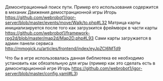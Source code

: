 Демоснтрационный поиск пути. Пример его использования содержится в механик  Движения демостранционной игры Игорь https://github.com/webrobot1/igor-server/blob/master/events/move/Walk/to.php#L32
Матрица карты инициализируется после того как загрузкится фреймворк в части карты https://github.com/webrobot1/framework-rpg2d/blob/master/map2d/Map2D.php#L93
Сами карты загружается в админ панели сервиса http://mmogick.ru/articles/frontend/index/eyJpZCI6MTd9

Что бы в игре использовалась данная библиотека ее необходимо установить как обязательную для игры (пример как это сделать есть в демоснтарционной игре Игорь https://github.com/webrobot1/igor-server/blob/master/config.yaml#L3)